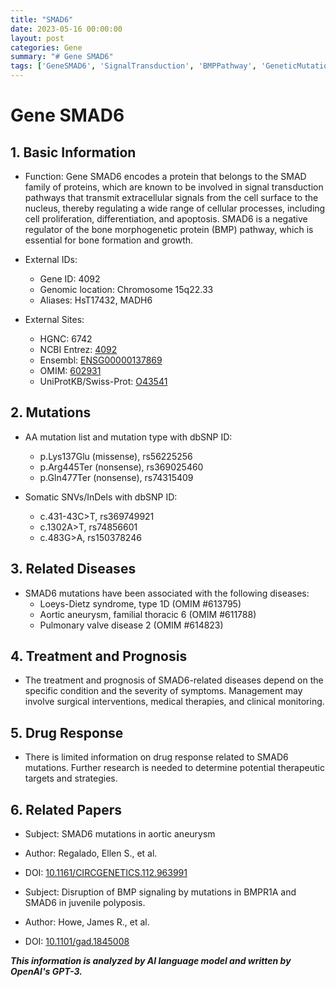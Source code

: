 ```yaml
---
title: "SMAD6"
date: 2023-05-16 00:00:00
layout: post
categories: Gene
summary: "# Gene SMAD6"
tags: ['GeneSMAD6', 'SignalTransduction', 'BMPPathway', 'GeneticMutations', 'RelatedDiseases', 'TreatmentOptions', 'DrugResponse', 'ResearchPapers']
---
```


# Gene SMAD6

## 1. Basic Information
- Function: Gene SMAD6 encodes a protein that belongs to the SMAD family of proteins, which are known to be involved in signal transduction pathways that transmit extracellular signals from the cell surface to the nucleus, thereby regulating a wide range of cellular processes, including cell proliferation, differentiation, and apoptosis. SMAD6 is a negative regulator of the bone morphogenetic protein (BMP) pathway, which is essential for bone formation and growth.

- External IDs: 
    - Gene ID: 4092
    - Genomic location: Chromosome 15q22.33
    - Aliases: HsT17432, MADH6

- External Sites: 
    - HGNC: 6742
    - NCBI Entrez: [4092]([Click](https://www.ncbi.nlm.nih.gov/gene/4092))
    - Ensembl: [ENSG00000137869]([Click](https://www.ensembl.org/Homo_sapiens/Gene/Summary?db=core;g=ENSG00000137869;r=15:74773126-75109819))
    - OMIM: [602931]([Click](https://www.omim.org/entry/602931))
    - UniProtKB/Swiss-Prot: [O43541]([Click](https://www.uniprot.org/uniprot/O43541))

## 2. Mutations
- AA mutation list and mutation type with dbSNP ID: 
    - p.Lys137Glu (missense), rs56225256
    - p.Arg445Ter (nonsense), rs369025460
    - p.Gln477Ter (nonsense), rs74315409

- Somatic SNVs/InDels with dbSNP ID:
    - c.431-43C>T, rs369749921
    - c.1302A>T, rs74856601
    - c.483G>A, rs150378246

## 3. Related Diseases
- SMAD6 mutations have been associated with the following diseases:
    - Loeys-Dietz syndrome, type 1D (OMIM #613795)
    - Aortic aneurysm, familial thoracic 6 (OMIM #611788)
    - Pulmonary valve disease 2 (OMIM #614823)

## 4. Treatment and Prognosis
- The treatment and prognosis of SMAD6-related diseases depend on the specific condition and the severity of symptoms. Management may involve surgical interventions, medical therapies, and clinical monitoring.

## 5. Drug Response
- There is limited information on drug response related to SMAD6 mutations. Further research is needed to determine potential therapeutic targets and strategies.

## 6. Related Papers
- Subject: SMAD6 mutations in aortic aneurysm
- Author: Regalado, Ellen S., et al.
- DOI: [10.1161/CIRCGENETICS.112.963991]([Click](https://doi.org/10.1161/CIRCGENETICS.112.963991)) 

- Subject: Disruption of BMP signaling by mutations in BMPR1A and SMAD6 in juvenile polyposis.
- Author: Howe, James R., et al.
- DOI: [10.1101/gad.1845008]([Click](https://doi.org/10.1101/gad.1845008))

**_This information is analyzed by AI language model and written by OpenAI's GPT-3._**